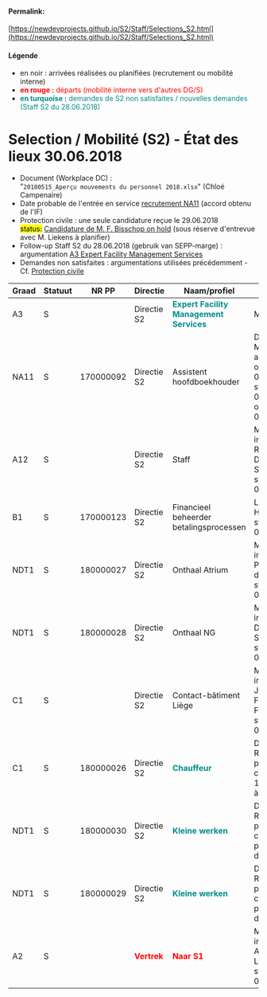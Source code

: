<link rel="stylesheet" href="https://newdevprojects.github.io/S2/S2.css">

#### Permalink: 
[https://newdevprojects.github.io/S2/Staff/Selections_S2.html](https://newdevprojects.github.io/S2/Staff/Selections_S2.html)

#### Légende

* en noir : arrivées réalisées ou planifiées (recrutement ou mobilité interne)
* <font color="red"><b>en rouge :</b> départs (mobilité interne vers d'autres DG/S)</font>
* <font color="darkcyan"><b>en turquoise :</b> demandes de S2 non satisfaites / nouvelles demandes (Staff S2 du 28.06.2018)</font>

# Selection / Mobilité (S2) - &Eacute;tat des lieux 30.06.2018

* Document (Workplace DC) :  
"`20180515_Aperçu mouvements du personnel 2018.xlsx`" (Chloé Campenaire)
* Date probable de l'entrée en service [recrutement NA11](http://nimb.ws/jNcbgk) (accord obtenu de l'IF)
* Protection civile : une seule candidature reçue le 29.06.2018<br><mark>status:</mark> [Candidature de M. F. Bisschop on hold](http://nimb.ws/oWt5fC) (sous réserve d'entrevue avec M. Liekens à planifier)
* Follow-up Staff S2 du 28.06.2018 (gebruik van SEPP-marge) : argumentation [A3 Expert Facility Management Services](http://nimb.ws/3OTHfC)
* Demandes non satisfaites : argumentations utilisées précédemment - Cf. [Protection civile](http://nimb.ws/YZ8LMl)

| Graad | Statuut | NR PP | Directie | Naam/profiel | SVZ | Taalrol |
| --- | --- | --- | --- | --- | --- | --- |
| A3 | S | &nbsp; | Directie S2 | <font color="darkcyan"><b>Expert Facility Management Services</b></font> | Marge SEPP | FR ou NL |
| NA11 | S | 170000092 | Directie S2 | Assistent hoofdboekhouder | Denis Mailleux<br>akkoord IF op 07.06.2018<br>start: 01.08.2018 of 01.09.2018 | FR |
| A12 | S | &nbsp; | Directie S2 | Staff | Mobilité interne Robert Dumoulin de S4<br>start: 09.04.2018 | FR/NL |
|  B1 | S | 170000123 | Directie S2 |  Financieel beheerder betalingsprocessen | Liesbeth Hollevoet<br>start: 01.03.2018 | NL |
| NDT1 | S | 180000027 | Directie S2 | Onthaal Atrium | Mobilité interne Ingrid Peeterman de S4<br>start: 01.09.2018 | NL |
| NDT1 | S | 180000028 | Directie S2 | Onthaal NG | Mobilité interne Greta D'Haen de S4<br>start: 01.09.2018 | NL |
| C1 | S | &nbsp; | Directie S2 | Contact-bâtiment Liège | Mobilité interne Jean-François Falise de S4<br>start: 01.07.2018 | FR |
| C1 | S | 180000026 | Directie S2 | <font color="darkcyan"><b>Chauffeur</b></font> | Détachement Réforme protection civile<br>1 candidat - à interviewer | NL ou FR |
| NDT1 | S | 180000030 | Directie S2 | <font color="darkcyan"><b>Kleine werken</b></font> | Détachement Réforme protection civile<br>pas encore de candidat | FR |
| NDT1 | S | 180000029 | Directie S2 | <font color="darkcyan"><b>Kleine werken</b></font> | Détachement Réforme protection civile<br>pas encore de candidat | NL |
| A2 | S | &nbsp; | <font color="red"><b>Vertrek</b></font> | <font color="red"><b>Naar S1</b></font> | Mobilité interne Annelies Laureys<br>start: 01.07.2018 | NL |

